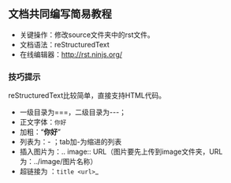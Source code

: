 ## 文档共同编写简易教程

- 关键操作：修改source文件夹中的rst文件。
- 文档语法：reStructuredText
- 在线编辑器：http://rst.ninjs.org/

### 技巧提示

reStructuredText比较简单，直接支持HTML代码。

- 一级目录为===，二级目录为---；
- 正文字体：``你好``
- 加粗：“**你好**”
- 列表为：- ；tab加-为缩进的列表
- 插入图片为：.. image:: URL（图片要先上传到image文件夹，URL为：../image/图片名称）
- 超链接为 ：`title <url>`_
